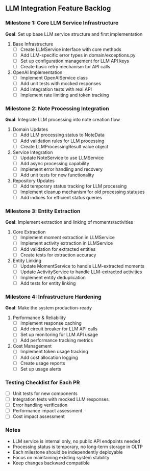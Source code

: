 ## LLM Integration Feature Backlog

### Milestone 1: Core LLM Service Infrastructure
**Goal**: Set up base LLM service structure and first implementation

1. Base Infrastructure
   - [ ] Create LLMService interface with core methods
   - [ ] Add LLM-specific error types in domain/exceptions.py
   - [ ] Set up configuration management for LLM API keys
   - [ ] Create basic retry mechanism for API calls

2. OpenAI Implementation
   - [ ] Implement OpenAIService class
   - [ ] Add unit tests with mocked responses
   - [ ] Add integration tests with real API
   - [ ] Implement rate limiting and token tracking

### Milestone 2: Note Processing Integration
**Goal**: Integrate LLM processing into note creation flow

1. Domain Updates
   - [ ] Add LLM processing status to NoteData
   - [ ] Add validation rules for LLM processing
   - [ ] Create LLMProcessingResult value object

2. Service Integration
   - [ ] Update NoteService to use LLMService
   - [ ] Add async processing capability
   - [ ] Implement error handling and recovery
   - [ ] Add unit tests for new functionality

3. Repository Updates
   - [ ] Add temporary status tracking for LLM processing
   - [ ] Implement cleanup mechanism for old processing statuses
   - [ ] Add indices for efficient status queries

### Milestone 3: Entity Extraction
**Goal**: Implement extraction and linking of moments/activities

1. Core Extraction
   - [ ] Implement moment extraction in LLMService
   - [ ] Implement activity extraction in LLMService
   - [ ] Add validation for extracted entities
   - [ ] Create tests for extraction accuracy

2. Entity Linking
   - [ ] Update MomentService to handle LLM-extracted moments
   - [ ] Update ActivityService to handle LLM-extracted activities
   - [ ] Implement entity deduplication
   - [ ] Add tests for entity linking

### Milestone 4: Infrastructure Hardening
**Goal**: Make the system production-ready

1. Performance & Reliability
   - [ ] Implement response caching
   - [ ] Add circuit breaker for LLM API calls
   - [ ] Set up monitoring for LLM API usage
   - [ ] Add performance tracking metrics

2. Cost Management
   - [ ] Implement token usage tracking
   - [ ] Add cost allocation logging
   - [ ] Create usage reports
   - [ ] Set up usage alerts

### Testing Checklist for Each PR
- [ ] Unit tests for new components
- [ ] Integration tests with mocked LLM responses
- [ ] Error handling verification
- [ ] Performance impact assessment
- [ ] Cost impact assessment

### Notes
- LLM service is internal only, no public API endpoints needed
- Processing status is temporary, no long-term storage in OLTP
- Each milestone should be independently deployable
- Focus on maintaining existing system stability
- Keep changes backward compatible
